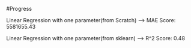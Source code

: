 #Progress

Linear Regression with one parameter(from Scratch) --> MAE Score: 5581655.43


Linear Regression with one parameter(from sklearn) --> R^2 Score: 0.48

